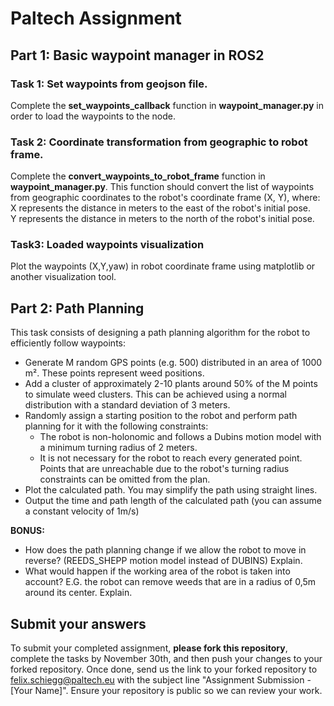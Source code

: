 # Paltech Assignment

## Part 1: Basic waypoint manager in ROS2

### Task 1: Set waypoints from geojson file.
Complete the **set_waypoints_callback** function in **waypoint_manager.py** in order to load the waypoints to the node.

### Task 2: Coordinate transformation from geographic to robot frame.
Complete the **convert_waypoints_to_robot_frame** function in **waypoint_manager.py**. This function should convert the list of waypoints from geographic coordinates to the robot's coordinate frame (X, Y), where:  
    X represents the distance in meters to the east of the robot's initial pose.  
    Y represents the distance in meters to the north of the robot's initial pose.  
### Task3: Loaded waypoints visualization 
Plot the waypoints (X,Y,yaw) in robot coordinate frame using matplotlib or another visualization tool.  

## Part 2: Path Planning 

This task consists of designing a path planning algorithm for the robot to efficiently follow waypoints:  

- Generate M random GPS points (e.g. 500) distributed in an area of 1000 m². These points represent weed positions.
- Add a cluster of approximately 2-10 plants around 50% of the M points to simulate weed clusters. This can be achieved using a normal distribution with a standard deviation of 3 meters.
- Randomly assign a starting position to the robot and perform path planning for it with the following constraints:
    - The robot is non-holonomic and follows a Dubins motion model with a minimum turning radius of 2 meters.
    - It is not necessary for the robot to reach every generated point. Points that are unreachable due to the robot's turning radius constraints can be omitted from the plan.
- Plot the calculated path. You may simplify the path using straight lines.
- Output the time and path length of the calculated path (you can assume a constant velocity of 1m/s)

**BONUS:**  

- How does the path planning change if we allow the robot to move in reverse? (REEDS_SHEPP motion model instead of DUBINS) Explain.
- What would happen if the working area of the robot is taken into account? E.G. the robot can remove weeds that are in a radius of 0,5m around its center. Explain.

## Submit your answers

To submit your completed assignment, **please fork this repository**, complete the tasks by November 30th, and then push your changes to your forked repository. Once done, send us the link to your forked repository to felix.schiegg@paltech.eu with the subject line "Assignment Submission - [Your Name]". Ensure your repository is public so we can review your work.










